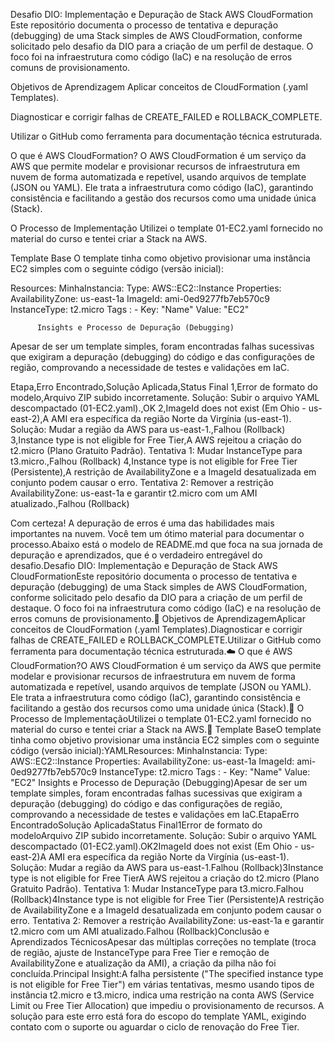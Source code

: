 Desafio DIO: Implementação e Depuração de Stack AWS CloudFormation
Este repositório documenta o processo de tentativa e depuração (debugging) de uma Stack simples de AWS CloudFormation, conforme solicitado pelo desafio da DIO para a criação de um perfil de destaque. O foco foi na infraestrutura como código (IaC) e na resolução de erros comuns de provisionamento.

Objetivos de Aprendizagem
Aplicar conceitos de CloudFormation (.yaml Templates).

Diagnosticar e corrigir falhas de CREATE_FAILED e ROLLBACK_COMPLETE.

Utilizar o GitHub como ferramenta para documentação técnica estruturada.

O que é AWS CloudFormation?
O AWS CloudFormation é um serviço da AWS que permite modelar e provisionar recursos de infraestrutura em nuvem de forma automatizada e repetível, usando arquivos de template (JSON ou YAML). Ele trata a infraestrutura como código (IaC), garantindo consistência e facilitando a gestão dos recursos como uma unidade única (Stack).

O Processo de Implementação
Utilizei o template 01-EC2.yaml fornecido no material do curso e tentei criar a Stack na AWS.

Template Base
O template tinha como objetivo provisionar uma instância EC2 simples com o seguinte código (versão inicial):

Resources:
  MinhaInstancia:
    Type: AWS::EC2::Instance
    Properties:
      AvailabilityZone: us-east-1a
      ImageId: ami-0ed9277fb7eb570c9
      InstanceType: t2.micro
      Tags :
        - Key: "Name"
          Value: "EC2"

          Insights e Processo de Depuração (Debugging)
Apesar de ser um template simples, foram encontradas falhas sucessivas que exigiram a depuração (debugging) do código e das configurações de região, comprovando a necessidade de testes e validações em IaC.

Etapa,Erro Encontrado,Solução Aplicada,Status Final
1,Error de formato do modelo,Arquivo ZIP subido incorretamente. Solução: Subir o arquivo YAML descompactado (01-EC2.yaml).,OK
2,ImageId does not exist (Em Ohio - us-east-2),A AMI era específica da região Norte da Virgínia (us-east-1). Solução: Mudar a região da AWS para us-east-1.,Falhou (Rollback)
3,Instance type is not eligible for Free Tier,A AWS rejeitou a criação do t2.micro (Plano Gratuito Padrão). Tentativa 1: Mudar InstanceType para t3.micro.,Falhou (Rollback)
4,Instance type is not eligible for Free Tier (Persistente),A restrição de AvailabilityZone e a ImageId desatualizada em conjunto podem causar o erro. Tentativa 2: Remover a restrição AvailabilityZone: us-east-1a e garantir t2.micro com um AMI atualizado.,Falhou (Rollback)

Com certeza! A depuração de erros é uma das habilidades mais importantes na nuvem. Você tem um ótimo material para documentar o processo.Abaixo está o modelo de README.md que foca na sua jornada de depuração e aprendizados, que é o verdadeiro entregável do desafio.Desafio DIO: Implementação e Depuração de Stack AWS CloudFormationEste repositório documenta o processo de tentativa e depuração (debugging) de uma Stack simples de AWS CloudFormation, conforme solicitado pelo desafio da DIO para a criação de um perfil de destaque. O foco foi na infraestrutura como código (IaC) e na resolução de erros comuns de provisionamento.🎯 Objetivos de AprendizagemAplicar conceitos de CloudFormation (.yaml Templates).Diagnosticar e corrigir falhas de CREATE_FAILED e ROLLBACK_COMPLETE.Utilizar o GitHub como ferramenta para documentação técnica estruturada.☁️ O que é AWS CloudFormation?O AWS CloudFormation é um serviço da AWS que permite modelar e provisionar recursos de infraestrutura em nuvem de forma automatizada e repetível, usando arquivos de template (JSON ou YAML). Ele trata a infraestrutura como código (IaC), garantindo consistência e facilitando a gestão dos recursos como uma unidade única (Stack).🚀 O Processo de ImplementaçãoUtilizei o template 01-EC2.yaml fornecido no material do curso e tentei criar a Stack na AWS.📝 Template BaseO template tinha como objetivo provisionar uma instância EC2 simples com o seguinte código (versão inicial):YAMLResources:
  MinhaInstancia:
    Type: AWS::EC2::Instance
    Properties:
      AvailabilityZone: us-east-1a
      ImageId: ami-0ed9277fb7eb570c9
      InstanceType: t2.micro
      Tags :
        - Key: "Name"
          Value: "EC2"
Insights e Processo de Depuração (Debugging)Apesar de ser um template simples, foram encontradas falhas sucessivas que exigiram a depuração (debugging) do código e das configurações de região, comprovando a necessidade de testes e validações em IaC.EtapaErro EncontradoSolução AplicadaStatus Final1Error de formato do modeloArquivo ZIP subido incorretamente. Solução: Subir o arquivo YAML descompactado (01-EC2.yaml).OK2ImageId does not exist (Em Ohio - us-east-2)A AMI era específica da região Norte da Virgínia (us-east-1). Solução: Mudar a região da AWS para us-east-1.Falhou (Rollback)3Instance type is not eligible for Free TierA AWS rejeitou a criação do t2.micro (Plano Gratuito Padrão). Tentativa 1: Mudar InstanceType para t3.micro.Falhou (Rollback)4Instance type is not eligible for Free Tier (Persistente)A restrição de AvailabilityZone e a ImageId desatualizada em conjunto podem causar o erro. Tentativa 2: Remover a restrição AvailabilityZone: us-east-1a e garantir t2.micro com um AMI atualizado.Falhou (Rollback)Conclusão e Aprendizados TécnicosApesar das múltiplas correções no template (troca de região, ajuste de InstanceType para Free Tier e remoção de AvailabilityZone e atualização da AMI), a criação da pilha não foi concluída.Principal Insight:A falha persistente ("The specified instance type is not eligible for Free Tier") em várias tentativas, mesmo usando tipos de instância t2.micro e t3.micro, indica uma restrição na conta AWS (Service Limit ou Free Tier Allocation) que impediu o provisionamento de recursos. A solução para este erro está fora do escopo do template YAML, exigindo contato com o suporte ou aguardar o ciclo de renovação do Free Tier.

